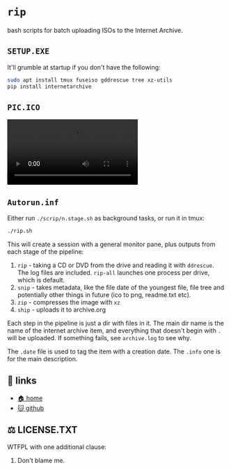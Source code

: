 # `rip`

bash scripts for batch uploading ISOs to the Internet Archive.

## `SETUP.EXE`

It'll grumble at startup if you don't have the following:

```bash
sudo apt install tmux fuseiso gddrescue tree xz-utils
pip install internetarchive
```

## `PIC.ICO`

![pic](pic/pic.cast.webm)

## `Autorun.inf`

Either run `./scrip/n.stage.sh` as background tasks, or run it in tmux:

```bash
./rip.sh
```

This will create a session with a general monitor pane, plus outputs from each
stage of the pipeline:

1. `rip` - taking a CD or DVD from the drive and reading it with `ddrescue`. The
   log files are included. `rip-all` launches one process per drive, which is
   default.
2. `snip` - takes metadata, like the file date of the youngest file, file tree
   and potentially other things in future (ico to png, readme.txt etc).
3. `zip` - compresses the image with `xz`
4. `ship` - uploads it to archive.org

Each step in the pipeline is just a dir with files in it. The main dir name is
the name of the internet archive item, and everything that doesn't begin with
`.` will be uploaded. If something fails, see `archive.log` to see why.

The `.date` file is used to tag the item with a creation date. The `.info` one
is for the main description.

## 🔗 links

* [🏠 home](https://bitplane.net/dev/sh/rip)
* [🐱 github](https://github.com/bitplane/rip)

## ⚖️ LICENSE.TXT

WTFPL with one additional clause:

1. Don't blame me.

